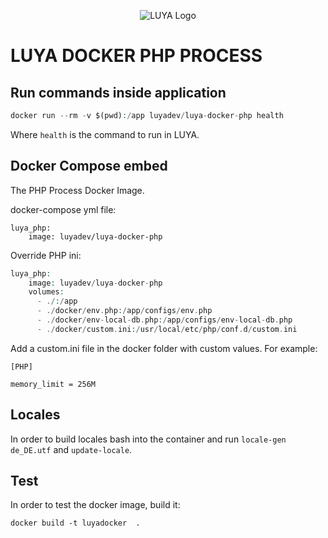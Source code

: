 <p align="center">
  <img src="https://raw.githubusercontent.com/luyadev/luya/master/docs/logo/luya-logo-0.2x.png" alt="LUYA Logo"/>
</p>

# LUYA DOCKER PHP PROCESS

## Run commands inside application

```php
docker run --rm -v $(pwd):/app luyadev/luya-docker-php health
```

Where `health` is the command to run in LUYA. 

## Docker Compose embed

The PHP Process Docker Image.

docker-compose yml file:

```
luya_php:
    image: luyadev/luya-docker-php
```

Override PHP ini:

```php
luya_php:
    image: luyadev/luya-docker-php
    volumes:
      - ./:/app
      - ./docker/env.php:/app/configs/env.php
      - ./docker/env-local-db.php:/app/configs/env-local-db.php
      - ./docker/custom.ini:/usr/local/etc/php/conf.d/custom.ini
```

Add a custom.ini file in the docker folder with custom values. For example:

```
[PHP]

memory_limit = 256M
```

## Locales

In order to build locales bash into the container and run `locale-gen de_DE.utf` and `update-locale`.

## Test

In order to test the docker image, build it:

```
docker build -t luyadocker  .
```